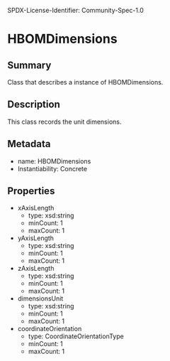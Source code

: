 SPDX-License-Identifier: Community-Spec-1.0

# HBOMDimensions

## Summary

Class that describes a instance of HBOMDimensions.

## Description

This class records the unit dimensions.

## Metadata

- name: HBOMDimensions
- Instantiability: Concrete

## Properties

- xAxisLength
  - type: xsd:string
  - minCount: 1
  - maxCount: 1
- yAxisLength
  - type: xsd:string
  - minCount: 1
  - maxCount: 1
- zAxisLength
  - type: xsd:string
  - minCount: 1
  - maxCount: 1
- dimensionsUnit
  - type: xsd:string
  - minCount: 1
  - maxCount: 1
- coordinateOrientation
  - type: CoordinateOrientationType
  - minCount: 1
  - maxCount: 1
